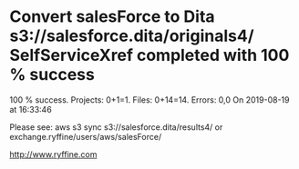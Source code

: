 # Convert salesForce to Dita s3://salesforce.dita/originals4/ SelfServiceXref completed with 100 % success

100 % success. Projects: 0+1=1.  Files: 0+14=14. Errors: 0,0  On 2019-08-19 at 16:33:46



Please see: aws s3 sync s3://salesforce.dita/results4/ or exchange.ryffine/users/aws/salesForce/

http://www.ryffine.com
